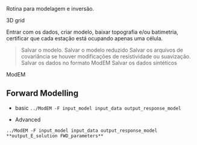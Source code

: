 Rotina para modelagem e inversão.


3D grid

Entrar com os dados, criar modelo, baixar topografia e/ou batimetria, certificar que cada estação está ocupando apenas uma célula.
> Salvar o modelo.
> Salvar o modelo reduzido
> Salvar os arquivos de covariância se houver modificações de resistividade ou suavização.
> Salvar os dados no formato ModEM
> Salvar os dados sintéticos

ModEM

## Forward Modelling
* basic
`../ModEM -F input_model input_data output_response_model`

* Advanced

`../ModEM -F input_model input_data output_response_model **output_E_solution FWD_parameters**`

